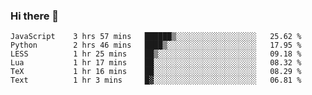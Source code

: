 ### Hi there 👋

<!--
**gustavkrist/gustavkrist** is a ✨ _special_ ✨ repository because its `README.md` (this file) appears on your GitHub profile.

Here are some ideas to get you started:

- 🔭 I’m currently working on ...
- 🌱 I’m currently learning ...
- 👯 I’m looking to collaborate on ...
- 🤔 I’m looking for help with ...
- 💬 Ask me about ...
- 📫 How to reach me: ...
- 😄 Pronouns: ...
- ⚡ Fun fact: ...
-->

<!--START_SECTION:waka-->

```text
JavaScript    3 hrs 57 mins   ██████▒░░░░░░░░░░░░░░░░░░   25.62 %
Python        2 hrs 46 mins   ████▒░░░░░░░░░░░░░░░░░░░░   17.95 %
LESS          1 hr 25 mins    ██▒░░░░░░░░░░░░░░░░░░░░░░   09.18 %
Lua           1 hr 17 mins    ██░░░░░░░░░░░░░░░░░░░░░░░   08.32 %
TeX           1 hr 16 mins    ██░░░░░░░░░░░░░░░░░░░░░░░   08.29 %
Text          1 hr 3 mins     █▓░░░░░░░░░░░░░░░░░░░░░░░   06.81 %
```

<!--END_SECTION:waka-->
